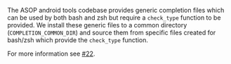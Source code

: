 The ASOP android tools codebase provides generic completion files which
can be used by both bash and zsh but require a `check_type` function to
be provided. We install these generic files to a common directory
(`COMPLETION_COMMON_DIR`) and source them from specific files created
for bash/zsh which provide the `check_type` function.

For more information see [#22](https://github.com/nmeum/android-tools/issues/22).
